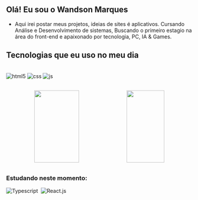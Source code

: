 ## Olá! Eu sou o Wandson Marques
- Aqui irei postar meus projetos, ideias de sites é aplicativos. Cursando Análise e Desenvolvimento de sistemas, Buscando o primeiro estagio na área do front-end e
apaixonado por tecnologia, PC, IA & Games. 

## Tecnologias que eu uso no meu dia 

<div style="display: inline_block"><br>
  <img align="center" alt="html5" src="https://img.shields.io/badge/HTML5-E34F26?style=for-the-badge&logo=html5&logoColor=white" />
  <img align="center" alt="css" src="https://img.shields.io/badge/CSS3-1572B6?style=for-the-badge&logo=css3&logoColor=white" />
  <img align="center" alt="js" src="https://img.shields.io/badge/JavaScript-F7DF1E?style=for-the-badge&logo=javascript&logoColor=black" />
</div>

##

<div align="center">  
  <img width="49%" height="195px" src="https://github-readme-stats.vercel.app/api?username=wanddmarques&theme=dark&show_icons=true&count_private=true)](https://github.com/omariosouto)" /> 
<img width="45%" height="195px" src="https://github-readme-stats.vercel.app/api/top-langs/?username=wanddmarques&layout=compact&hide_border=true&title_color=ff91a4&text_color=ff91a4&bg_color=363636" />
</div>
 
##

### Estudando neste momento:
![Typescript](https://img.shields.io/badge/-JavaScript-0D1117?style=for-the-badge&logo=javascript&labelColor=0D1117&textColor=0D1117)&nbsp;
![React.js](https://img.shields.io/badge/-React.js-0D1117?style=for-the-badge&logo=react&labelColor=0D1117)&nbsp;
